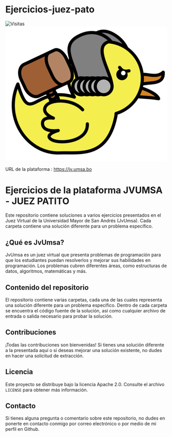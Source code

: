 # Ejercicios-juez-pato
![Visitas](https://visitor-badge.laobi.icu/badge?page_id=CrisBelDev.ejercicios-Juez-Pato)
![](./media/juez-patito2.svg)

URL de la plataforma : https://jv.umsa.bo


# Ejercicios de la plataforma JVUMSA - JUEZ PATITO

Este repositorio contiene soluciones a varios ejercicios presentados en el Juez Virtual de la Universidad Mayor de San Andrés (JvUmsa). Cada carpeta contiene una solución diferente para un problema específico.

## ¿Qué es JvUmsa?

JvUmsa es un juez virtual que presenta problemas de programación para que los estudiantes puedan resolverlos y mejorar sus habilidades en programación. Los problemas cubren diferentes áreas, como estructuras de datos, algoritmos, matemáticas y más.

## Contenido del repositorio

El repositorio contiene varias carpetas, cada una de las cuales representa una solución diferente para un problema específico. Dentro de cada carpeta se encuentra el código fuente de la solución, así como cualquier archivo de entrada o salida necesario para probar la solución.

## Contribuciones

¡Todas las contribuciones son bienvenidas! Si tienes una solución diferente a la presentada aquí o si deseas mejorar una solución existente, no dudes en hacer una solicitud de extracción.

## Licencia

Este proyecto se distribuye bajo la licencia Apache 2.0. Consulte el archivo `LICENSE` para obtener más información.

## Contacto

Si tienes alguna pregunta o comentario sobre este repositorio, no dudes en ponerte en contacto conmigo por correo electrónico o por medio de mi perfil en Github.

